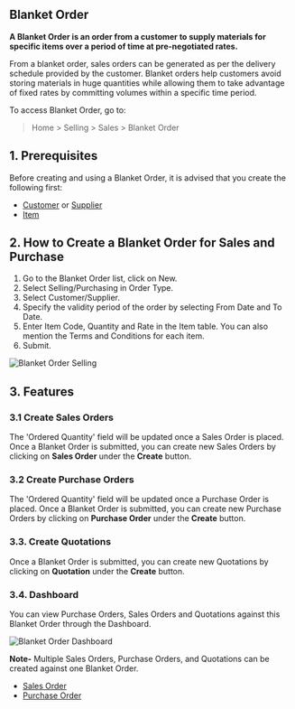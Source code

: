 ## Blanket Order

**A Blanket Order is an order from a customer to supply materials for specific items over a period of time at pre-negotiated rates.**

From a blanket order, sales orders can be generated as per the delivery schedule provided by the customer. Blanket orders help customers avoid storing materials in huge quantities while allowing them to take advantage of fixed rates by committing volumes within a specific time period.

To access Blanket Order, go to:

> Home > Selling > Sales > Blanket Order

## 1\. Prerequisites

Before creating and using a Blanket Order, it is advised that you create the following first:

*   [Customer](https://docs.erpnext.com/docs/v13/user/manual/en/CRM/customer) or [Supplier](https://docs.erpnext.com/docs/v13/user/manual/en/buying/supplier)
*   [Item](https://docs.erpnext.com/docs/v13/user/manual/en/stock/item)

## 2\. How to Create a Blanket Order for Sales and Purchase

1.  Go to the Blanket Order list, click on New.
2.  Select Selling/Purchasing in Order Type.
3.  Select Customer/Supplier.
4.  Specify the validity period of the order by selecting From Date and To Date.
5.  Enter Item Code, Quantity and Rate in the Item table. You can also mention the Terms and Conditions for each item.
6.  Submit.

![Blanket Order Selling](https://docs.erpnext.com/files/blanket-order-selling.gif)

## 3\. Features

### 3.1 Create Sales Orders

The 'Ordered Quantity' field will be updated once a Sales Order is placed. Once a Blanket Order is submitted, you can create new Sales Orders by clicking on **Sales Order** under the **Create** button.

### 3.2 Create Purchase Orders

The 'Ordered Quantity' field will be updated once a Purchase Order is placed. Once a Blanket Order is submitted, you can create new Purchase Orders by clicking on **Purchase Order** under the **Create** button.

### 3.3. Create Quotations

Once a Blanket Order is submitted, you can create new Quotations by clicking on **Quotation** under the **Create** button.

### 3.4. Dashboard

You can view Purchase Orders, Sales Orders and Quotations against this Blanket Order through the Dashboard.

![Blanket Order Dashboard](https://docs.erpnext.com/files/blanket-order-dashboard.png)

**Note-** Multiple Sales Orders, Purchase Orders, and Quotations can be created against one Blanket Order.

*   [Sales Order](https://docs.erpnext.com/docs/v13/user/manual/en/selling/sales-order)
*   [Purchase Order](https://docs.erpnext.com/docs/v13/user/manual/en/buying/purchase-order)